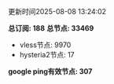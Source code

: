 更新时间2025-08-08 13:24:02

**总订阅: 188**
**总节点: 33469**
- vless节点: 9970
- hysteria2节点: 17

**google ping有效节点: 307**
